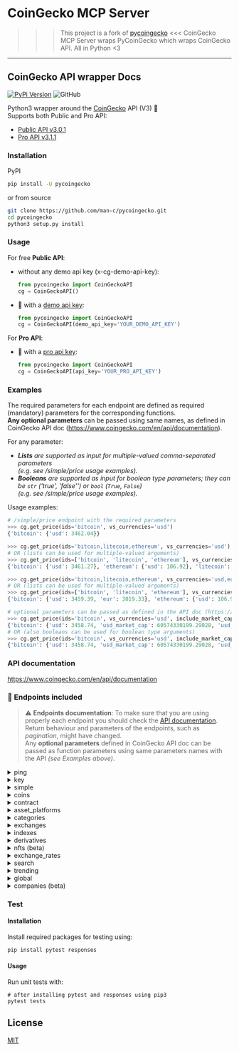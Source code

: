 # CoinGecko MCP Server

>>> This project is a fork of [pycoingecko](https://github.com/man-c/pycoingecko) <<<
CoinGecko MCP Server wraps PyCoinGecko which wraps CoinGecko API. All in Python <3

---

## CoinGecko API wrapper Docs

[![PyPi Version](https://img.shields.io/pypi/v/pycoingecko.svg)](https://pypi.python.org/pypi/pycoingecko/)
![GitHub](https://img.shields.io/github/license/man-c/pycoingecko)

Python3 wrapper around the [CoinGecko](https://www.coingecko.com/) API (V3) 🦎<br> Supports both Public and Pro API:
 * [Public API v3.0.1](https://docs.coingecko.com/v3.0.1/reference/introduction)
 * [Pro API v3.1.1](https://docs.coingecko.com/v3.1.1/reference/introduction)

### Installation
PyPI
```bash
pip install -U pycoingecko
```
or from source
```bash
git clone https://github.com/man-c/pycoingecko.git
cd pycoingecko
python3 setup.py install
```

### Usage

For free **Public API**:

 * without any demo api key (x-cg-demo-api-key):
    ```python
    from pycoingecko import CoinGeckoAPI
    cg = CoinGeckoAPI()
    ```
 * 🔑 with a <ins>demo api key</ins>:
    ```python
    from pycoingecko import CoinGeckoAPI
    cg = CoinGeckoAPI(demo_api_key='YOUR_DEMO_API_KEY')
    ```

For **Pro API**:
 * 🔑 with a <ins>pro api key</ins>:
    ```python
    from pycoingecko import CoinGeckoAPI
    cg = CoinGeckoAPI(api_key='YOUR_PRO_API_KEY')
    ```

### Examples
The required parameters for each endpoint are defined as required (mandatory) parameters for the corresponding functions.\
**Any optional parameters** can be passed using same names, as defined in CoinGecko API doc (https://www.coingecko.com/en/api/documentation).

For any parameter:
- ***Lists** are supported as input for multiple-valued comma-separated parameters\
  (e.g. see /simple/price usage examples).*
- ***Booleans** are supported as input for boolean type parameters; they can be `str` ('true', 'false'') or `bool` (`True`, `False`)\
  (e.g. see /simple/price usage examples).*

Usage examples:
```python
# /simple/price endpoint with the required parameters
>>> cg.get_price(ids='bitcoin', vs_currencies='usd')
{'bitcoin': {'usd': 3462.04}}

>>> cg.get_price(ids='bitcoin,litecoin,ethereum', vs_currencies='usd')
# OR (lists can be used for multiple-valued arguments)
>>> cg.get_price(ids=['bitcoin', 'litecoin', 'ethereum'], vs_currencies='usd')
{'bitcoin': {'usd': 3461.27}, 'ethereum': {'usd': 106.92}, 'litecoin': {'usd': 32.72}}

>>> cg.get_price(ids='bitcoin,litecoin,ethereum', vs_currencies='usd,eur')
# OR (lists can be used for multiple-valued arguments)
>>> cg.get_price(ids=['bitcoin', 'litecoin', 'ethereum'], vs_currencies=['usd', 'eur'])
{'bitcoin': {'usd': 3459.39, 'eur': 3019.33}, 'ethereum': {'usd': 106.91, 'eur': 93.31}, 'litecoin': {'usd': 32.72, 'eur': 28.56}}

# optional parameters can be passed as defined in the API doc (https://www.coingecko.com/api/docs/v3)
>>> cg.get_price(ids='bitcoin', vs_currencies='usd', include_market_cap='true', include_24hr_vol='true', include_24hr_change='true', include_last_updated_at='true')
{'bitcoin': {'usd': 3458.74, 'usd_market_cap': 60574330199.29028, 'usd_24h_vol': 4182664683.6247883, 'usd_24h_change': 1.2295378479069035, 'last_updated_at': 1549071865}}
# OR (also booleans can be used for boolean type arguments)
>>> cg.get_price(ids='bitcoin', vs_currencies='usd', include_market_cap=True, include_24hr_vol=True, include_24hr_change=True, include_last_updated_at=True)
{'bitcoin': {'usd': 3458.74, 'usd_market_cap': 60574330199.29028, 'usd_24h_vol': 4182664683.6247883, 'usd_24h_change': 1.2295378479069035, 'last_updated_at': 1549071865}}
```

### API documentation
https://www.coingecko.com/en/api/documentation

### 📡 Endpoints included
> :warning: **Endpoints documentation**: To make sure that you are using properly each endpoint you should check the [API documentation](https://www.coingecko.com/en/api/documentation). Return behaviour and parameters of the endpoints, such as *pagination*, might have changed. <br> Any **optional parameters** defined in CoinGecko API doc can be passed as function parameters using same parameters names with the API *(see Examples above)*.
<details><summary>ping</summary>
<p>

* **/ping** 
  
   _Check API server status_
  ```python
  cg.ping()
  ```
</details>

<details><summary>key</summary>
<p>

* [Pro API] 💼 **/key**  
  
   _Monitor your account's API usage, including rate limits, monthly total credits, remaining credits, and more_
  ```python
  cg.key()
  ```
</details>

<details><summary>simple</summary>
<p>

* **/simple/price** 
  
   _Get the current price of any cryptocurrencies in any other supported currencies that you need_
  ```python
  cg.get_price()
  ```
* **/simple/token_price/{id}** 
  
   _Get current price of tokens (using contract addresses) for a given platform in any other currency that you need_
  ```python
  cg.get_token_price()
  ```
* **/simple/supported_vs_currencies** 
  
   _Get list of supported_vs_currencies_
  ```python
  cg.get_supported_vs_currencies()
  ```
</details>

<details><summary>coins</summary>
<p>

* **/coins/list** 
  
   _List all supported coins id, name and symbol (no pagination required)_
  ```python
  cg.get_coins_list()
  ```

* [Pro API] 💼 **/coins/top_gainers_losers**  
  
   _Query the top 30 coins with largest price gain and loss by a specific time duration_
  ```python
  cg.get_coin_top_gainers_losers()
  ```

* [Pro API] 💼 **/coins/list/new**  
  
   _Query the latest 200 coins that recently listed on CoinGecko_
  ```python
  cg.get_coins_list_new()
  ```

* **/coins/markets**  
  
   _List all supported coins price, market cap, volume, and market related data_
  ```python 
  cg.get_coins_markets()
  ```
* **/coins/{id}**  
  
   _Get current data (name, price, market, ... including exchange tickers) for a coin_
  ```python 
  cg.get_coin_by_id()
  ```
* **/coins/{id}/tickers**  
  
   _Get coin tickers (paginated to 100 items)_
  ```python 
  cg.get_coin_ticker_by_id()
  ```
* **/coins/{id}/history**  
  
   _Get historical data (name, price, market, stats) at a given date for a coin_
  ```python 
  cg.get_coin_history_by_id()
  ```
* **/coins/{id}/market_chart**  
  
   _Get historical market data include price, market cap, and 24h volume (granularity auto)_
  ```python 
  cg.get_coin_market_chart_by_id()
  ```
* **/coins/{id}/market_chart/range**  
  
   _Get historical market data include price, market cap, and 24h volume within a range of timestamp (granularity auto)_
  ```python 
  cg.get_coin_market_chart_range_by_id()
  ```

[//]: # (* **/coins/{id}/status_updates** &#40;Get status updates for a given coin &#40;beta&#41;&#41;)

[//]: # (  ```python)

[//]: # (  cg.get_coin_status_updates_by_id&#40;&#41;)

[//]: # (  ```)
* **/coins/{id}/ohlc**  
  
   _Get the OHLC chart (Open, High, Low, Close) of a coin based on particular coin id_
  ```python
  cg.get_coin_ohlc_by_id()
  ```

* [Pro API] 💼 **/coins/{id}/ohlc/range**  
  
   _Get the OHLC chart (Open, High, Low, Close) of a coin within a range of timestamp based on particular coin id_
  ```python
  cg.get_coin_ohlc_by_id_range()
  ```

* [Pro API] 👑 **/coins/{id}/circulating_supply_chart**  
  
   _Query historical circulating supply of a coin by number of days away from now based on provided coin id_
  ```python
  cg.get_coin_circulating_supply_chart()
  ```

* [Pro API] 👑 **/coins/{id}/circulating_supply_chart/range**  
  
   _Query historical circulating supply of a coin, within a range of timestamp based on the provided coin id_
  ```python
  cg.get_coin_circulating_supply_chart_range()
  ```

* [Pro API] 👑 **/coins/{id}/total_supply_chart**  
  
   _Query historical total supply of a coin by number of days away from now based on provided coin id_
  ```python
  cg.get_coin_total_supply_chart()
  ```

* [Pro API] 👑 **/coins/{id}/total_supply_chart/range**  
  
   _Query historical total supply of a coin, within a range of timestamp based on the provided coin id_
  ```python
  cg.get_coin_total_supply_chart_range()
  ```

</details>


<details><summary>contract</summary>
<p>

* **/coins/{id}/contract/{contract_address}**  
  
   _Get coin info from contract address_
  ```python
  cg.get_coin_info_from_contract_address_by_id()
  ```
* **/coins/{id}/contract/{contract_address}/market_chart/**  
  
   _Get historical market data include price, market cap, and 24h volume (granularity auto) from a contract address_
  ```python
  cg.get_coin_market_chart_from_contract_address_by_id()
  ```
* **/coins/{id}/contract/{contract_address}/market_chart/range**  
  
   _Get historical market data include price, market cap, and 24h volume within a range of timestamp (granularity auto) from a contract address_
  ```python
  cg.get_coin_market_chart_range_from_contract_address_by_id()
  ```
</details>

<details><summary>asset_platforms</summary>
<p>

* **/asset_platforms**  
  
   _List all asset platforms (Blockchain networks)_
  ```python
  cg.get_asset_platforms()
  ```

* [Pro API] 👑 **/token_lists/{asset_platform_id}/all.json**  
  
   _Get full list of tokens of a blockchain network (asset platform) that is supported by Ethereum token list standard_
  ```python
  cg.get_asset_platform_by_id()
  ```

</details>

<details><summary>categories</summary>
<p>

* **/coins/categories/list**  
  
   _List all categories_
  ```python
  cg.get_coins_categories_list()
  ```
* **coins/categories**  
  
   _List all categories with market data_
  ```python
  cg.get_coins_categories()
  ```
</details>

<details><summary>exchanges</summary>
<p>

* **/exchanges**  
  
   _List all exchanges_
  ```python
  cg.get_exchanges_list()
  ```
* **/exchanges/list**  
  
   _List all supported markets id and name (no pagination required)_
  ```python
  cg.get_exchanges_id_name_list()
  ```
* **/exchanges/{id}**  
  
   _Get exchange volume in BTC and top 100 tickers only_
  ```python
  cg.get_exchanges_by_id()
  ```
* **/exchanges/{id}/tickers**  
  
   _Get exchange tickers (paginated, 100 tickers per page)_
  ```python
  cg.get_exchanges_tickers_by_id()
  ```

[//]: # (* **/exchanges/{id}/status_updates** &#40;Get status updates for a given exchange &#40;beta&#41;&#41;)

[//]: # (  ```python)

[//]: # (  cg.get_exchanges_status_updates_by_id&#40;&#41;)

[//]: # (  ```)
* **/exchanges/{id}/volume_chart**  
  
   _Get volume_chart data for a given exchange_
  ```python
  cg.get_exchanges_volume_chart_by_id()
  ```

* [Pro API] 💼 **/exchanges/{id}/volume_chart/range**  
  
   _Query the historical volume chart data in BTC by specifying date range in UNIX based on exchange’s id_
  ```python
  cg.get_exchanges_volume_chart_by_id_within_time_range()
  ```  

</details>

[//]: # (<details><summary>finance</summary>)

[//]: # (<p>)

[//]: # ()
[//]: # (* **/finance_platforms** &#40;List all finance platforms&#41;)

[//]: # (  ```python)

[//]: # (  cg.get_finance_platforms&#40;&#41;)

[//]: # (  ```)

[//]: # (* **/finance_products** &#40;List all finance products&#41;)

[//]: # (  ```python)

[//]: # (  cg.get_finance_products&#40;&#41;)

[//]: # (  ```)

[//]: # (</details>)

<details><summary>indexes</summary>
<p>

* **/indexes**  
  
   _List all market indexes_
```python
cg.get_indexes()
```
* **/indexes/{market_id}/{id}**  
  
   _Get market index by market id and index id_
```python
cg.get_indexes_by_market_id_and_index_id()
```
* **/indexes/list**  
  
   _List market indexes id and name_
```python
cg.get_indexes_list()
```
</details>

<details><summary>derivatives</summary>
<p>

* **/derivatives**  
  
   _List all derivative tickers_
  ```python
  cg.get_derivatives()
  ```
* **/derivatives/exchanges**  
  
   _List all derivative exchanges_
  ```python
  cg.get_derivatives_exchanges()
  ```
* **/derivatives/exchanges/{id}** 
  
   _Show derivative exchange data_
  ```python
  cg.get_derivatives_exchanges_by_id()
  ```
* **/derivatives/exchanges/list** 
  
   _List all derivative exchanges name and identifier_
  ```python
  cg.get_derivatives_exchanges_list()
  ```
</details>

<details><summary>nfts (beta)</summary>
<p>

* **/nfts/list** 
  
   _List all supported NFT ids, paginated by 100 items per page, paginated to 100 items_
  ```python
  cg.get_nfts_list()
  ```
* **/nfts/{id}** 
  
   _Get current data (name, price_floor, volume_24h ...) for an NFT collection. native_currency (string) is only a representative of the currency_
  ```python
  cg.get_nfts_by_id()
  ```
* **/nfts/{asset_platform_id}/contract/{contract_address}** 
  
   _Get current data (name, price_floor, volume_24h ...) for an NFT collection. native_currency (string) is only a representative of the currency_
  ```python
  cg.get_nfts_collection_by_asset_platform_id_and_contract_address()
  ```

* [Pro API] 💼 **/nfts/markets** 
  
   _Query all the supported NFT collections with floor price, market cap, volume and market related data on CoinGecko_
  ```python
  cg.get_nfts_markets()
  ```

* [Pro API] 💼 **/nfts/{id}/market_chart** 
  
   _Query historical market data of a NFT collection, including floor price, market cap, and 24h volume, by number of days away from now_
  ```python
  cg.get_nfts_market_chart_by_id()
  ```

* [Pro API] 💼 **/nfts/{asset_platform_id}/contract/{contract_address}/market_chart** 
  
   _Query historical market data of a NFT collection, including floor price, market cap, and 24h volume, by number of days away from now based on the provided contract address_
  ```python
  cg.get_ntfs_market_chart_by_asset_platform_id_and_contract_address()
  ```

* [Pro API] 💼 **/nfts/{id}/tickers** 
  
   _Query the latest floor price and 24h volume of a NFT collection, on each NFT marketplace, e.g. OpenSea and LooksRare_
  ```python
  cg.get_nfts_tickers_by_id()
  ```

</details>

[//]: # (<details><summary>status_updates</summary>)

[//]: # (<p>)

[//]: # ()
[//]: # (* **/status_updates** &#40;List all status_updates with data &#40;description, category, created_at, user, user_title and pin&#41;&#41;)

[//]: # (  ```python)

[//]: # (  cg.get_status_updates&#40;&#41;)

[//]: # (  ```)

[//]: # (</details>)

[//]: # (<details><summary>events</summary>)

[//]: # (<p>)

[//]: # ()
[//]: # (* **/events** &#40;Get events, paginated by 100&#41;)

[//]: # (  ```python)

[//]: # (  cg.get_events&#40;&#41;)

[//]: # (  ```)

[//]: # (* **/events/countries** &#40;Get list of event countries&#41;)

[//]: # (  ```python)

[//]: # (  cg.get_events_countries&#40;&#41;)

[//]: # (  ```)

[//]: # (* **/events/types** &#40;Get list of events types&#41;)

[//]: # (  ```python)

[//]: # (  cg.get_events_types&#40;&#41;)

[//]: # (  ```)

[//]: # (</details>)

<details><summary>exchange_rates</summary>
<p>

* **/exchange_rates** 
  
   _Get BTC-to-Currency exchange rates_
  ```python
  cg.get_exchange_rates()
  ```
</details>

<details><summary>search</summary>
<p>

* **/search** 
  
   _Search for coins, categories and markets on CoinGecko_
  ```python
  cg.search()
  ```
</details>

<details><summary>trending</summary>
<p>

* **/search/trending** 
  
   _Get trending search coins (Top-7) on CoinGecko in the last 24 hours_
  ```python
  cg.get_search_trending()
  ```
</details>

<details><summary>global</summary>
<p>

* **/global** 
  
   _Get cryptocurrency global data_
    ```python
    cg.get_global()
    ```
* **/global/decentralized_finance_defi** 
  
   _Get cryptocurrency global decentralized finance(defi) data_
    ```python
    cg.get_global_decentralized_finance_defi()
    ```

* [Pro API] 💼 **/global/market_cap_chart**

  _Query historical global market cap and volume data by number of days away from now)_
  ```python
  cg.get_global_market_cap_chart()
  ```

</details>

<details><summary>companies (beta)</summary>
<p>

* **/companies/public_treasury/{coin_id}** 
  
   _Query public companies’ bitcoin or ethereum holdings_
    ```python
    cg.get_companies_public_treasury_by_coin_id()
    ```
</details>

### Test

#### Installation
Install required packages for testing using:
```bash
pip install pytest responses
```

#### Usage

Run unit tests with:

```
# after installing pytest and responses using pip3
pytest tests
```

## License
[MIT](https://choosealicense.com/licenses/mit/)
